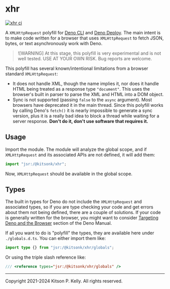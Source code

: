 # xhr

[![xhr ci](https://github.com/kitsonk/xhr/workflows/ci/badge.svg)](https://github.com/kitsonk/xhr)

A `XMLHttpRequest` polyfill for [Deno CLI](https://deno.land/) and
[Deno Deploy](https://deno.com/deploy/). The main intent is to make code written
for a browser that uses `XMLHttpRequest` to fetch JSON, bytes, or text
asynchronously work with Deno.

> ![WARNING]
> At this stage, this polyfill is very experimental and is not well tested. USE
> AT YOUR OWN RISK. Bug reports are welcome.

This polyfill has several known/intentional limitations from a browser standard
`XMLHttpRequest`:

- It does not handle XML, though the name implies it, nor does it handle HTML
  being treated as a response type `"document"`. This uses the browser's built
  in parser to parse the XML and HTML into a DOM object.
- Sync is not supported (passing `false` to the `async` argument). Most browsers
  have deprecated it in the main thread. Since this polyfill works by calling
  Deno's `fetch()` it is nearly impossible to generate a sync version, plus it
  is a really bad idea to block a thread while waiting for a server response.
  **Don't do it, don't use software that requires it.**

## Usage

Import the module. The module will analyze the global scope, and if
`XMLHttpRequest` and its associated APIs are not defined, it will add them:

```ts
import "jsr:/@kitsonk/xhr";
```

Now, `XMLHttpRequest` should be available in the global scope.

## Types

The built in types for Deno do not include the `XMLHttpRequest` and associated
types, so if you are type checking your code and get errors about them not being
defined, there are a couple of solutions. If your code is generally written for
the browser, you might want to consider
[Targeting Deno and the Browser](https://docs.deno.com/runtime/manual/advanced/typescript/configuration#targeting-deno-and-the-browser)
section of the Deno Manual.

If all you want to do is "polyfill" the types, they are available here under
`./globals.d.ts`. You can either import them like:

```ts
import type {} from "jsr:/@kitsonk/xhr/globals";
```

Or using the triple slash reference like:

```ts
/// <reference types="jsr:/@kitsonk/xhr/globals" />
```

---

Copyright 2021-2024 Kitson P. Kelly. All rights reserved.
